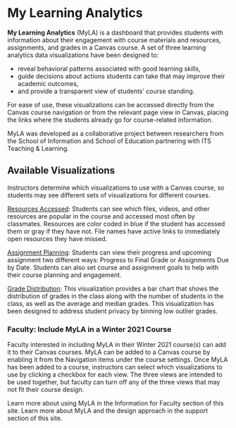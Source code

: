 # My Learning Analytics
**My Learning Analytics** (MyLA) is a dashboard that provides students with information about their engagement with course materials and resources, assignments, and grades in a Canvas course. A set of three learning analytics data visualizations have been designed to:

* reveal behavioral patterns associated with good learning skills,
* guide decisions about actions students can take that may improve their academic outcomes,
* and provide a transparent view of students’ course standing.

For ease of use, these visualizations can be accessed directly from the Canvas course navigation or from the relevant page view in Canvas, placing the links where the students already go for course-related information.

MyLA was developed as a collaborative project between researchers from the School of Information and School of Education partnering with ITS Teaching & Learning.

## Available Visualizations
Instructors determine which visualizations to use with a Canvas course, so students may see different sets of visualizations for different courses.

[Resources Accessed](resources-accessed.html): Students can see which files, videos, and other resources are popular in the course and accessed most often by classmates. Resources are color coded in blue if the student has accessed them or gray if they have not. File names have active links to immediately open resources they have missed.

[Assignment Planning](assignment-planning.html): Students can view their progress and upcoming assignment two different ways: Progress to Final Grade or Assignments Due by Date. Students can also set course and assignment goals to help with their course planning and engagement.

[Grade Distribution](grade-distribution.html): This visualization provides a bar chart that shows the distribution of grades in the class along with the number of students in the class, as well as the average and median grades. This visualization has been designed to address student privacy by binning low outlier grades.

### Faculty: Include MyLA in a Winter 2021 Course
Faculty interested in including MyLA in their Winter 2021 course(s) can add it to their Canvas courses. MyLA can be added to a Canvas course by enabling it from the Navigation items under the course settings. Once MyLA has been added to a course, instructors can select which visualizations to use by clicking a checkbox for each view. The three views are intended to be used together, but faculty can turn off any of the three views that may not fit their course design.

Learn more about using MyLA in the Information for Faculty section of this site. Learn more about MyLA and the design approach in the support section of this site.

